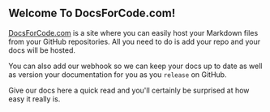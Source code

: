 ## Welcome To DocsForCode.com!

[DocsForCode.com](http://docsforcode.com) is a site where you can easily host your Markdown files from your GitHub repositories. All you need to do is add your repo and your docs will be hosted. 

You can also add our webhook so we can keep your docs up to date as well as version your documentation for you as you `release` on GitHub.

Give our docs here a quick read and you'll certainly be surprised at how easy it really is.